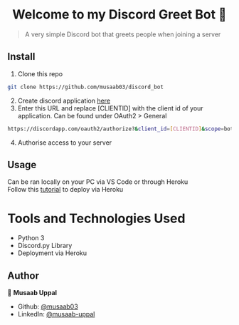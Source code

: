 <h1 align="center">Welcome to my Discord Greet Bot 👋</h1>

> A very simple Discord bot that greets people when joining a server

## Install

1) Clone this repo
```sh
git clone https://github.com/musaab03/discord_bot
```
2) Create discord application [here](https://discord.com/developers/applications)
3) Enter this URL and replace [CLIENTID] with the client id of your application. Can be found under OAuth2 > General
```sh
https://discordapp.com/oauth2/authorize?&client_id=[CLIENTID]&scope=bot
```
4) Authorise access to your server

## Usage
Can be ran locally on your PC via VS Code or through Heroku </br>
Follow this [tutorial](https://www.youtube.com/watch?v=xBhUh4-Pyxo) to deploy via Heroku

# Tools and Technologies Used
- Python 3
- Discord.py Library
- Deployment via Heroku

## Author

👤 **Musaab Uppal**

* Github: [@musaab03](https://github.com/musaab03)
* LinkedIn: [@musaab-uppal](https://linkedin.com/in/musaab-uppal)

